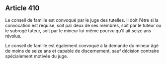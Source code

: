 Article 410
----
Le conseil de famille est convoqué par le juge des tutelles. Il doit l'être si
la convocation est requise, soit par deux de ses membres, soit par le tuteur ou
le subrogé tuteur, soit par le mineur lui-même pourvu qu'il ait seize ans
révolus.

Le conseil de famille est également convoqué à la demande du mineur âgé de moins
de seize ans et capable de discernement, sauf décision contraire spécialement
motivée du juge.

